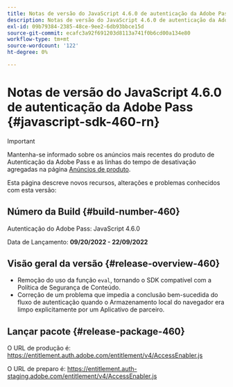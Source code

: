 ```yaml
---
title: Notas de versão do JavaScript 4.6.0 de autenticação da Adobe Pass
description: Notas de versão do JavaScript 4.6.0 de autenticação da Adobe Pass
exl-id: 09b79384-2385-48ce-9ee2-6db93bbce15d
source-git-commit: ecafc3a92f691203d8113a741f0b6cd00a134e80
workflow-type: tm+mt
source-wordcount: '122'
ht-degree: 0%

---
```


# Notas de versão do JavaScript 4.6.0 de autenticação da Adobe Pass {#javascript-sdk-460-rn}

>[!IMPORTANT]
>
> Mantenha-se informado sobre os anúncios mais recentes do produto de Autenticação da Adobe Pass e as linhas do tempo de desativação agregadas na página [Anúncios de produto](/help/authentication/product-announcements.md).

Esta página descreve novos recursos, alterações e problemas conhecidos com esta versão:

## Número da Build {#build-number-460}

Autenticação do Adobe Pass: JavaScript 4.6.0

Data de Lançamento: **09/20/2022 - 22/09/2022**

## Visão geral da versão {#release-overview-460}

* Remoção do uso da função `eval`, tornando o SDK compatível com a Política de Segurança de Conteúdo.
* Correção de um problema que impedia a conclusão bem-sucedida do fluxo de autenticação quando o Armazenamento local do navegador era limpo explicitamente por um Aplicativo de parceiro.

## Lançar pacote {#release-package-460}

O URL de produção é: https://entitlement.auth.adobe.com/entitlement/v4/AccessEnabler.js

O URL de preparo é: https://entitlement.auth-staging.adobe.com/entitlement/v4/AccessEnabler.js
